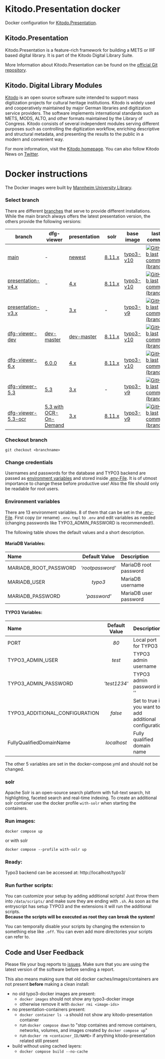 # Kitodo.Presentation docker
Docker configuration for [Kitodo.Presentation](https://github.com/kitodo/kitodo-presentation).

## Kitodo.Presentation
Kitodo.Presentation is a feature-rich framework for building a METS or IIIF based digital library. It is part of the Kitodo Digital Library Suite.

More Information about Kitodo.Presentation can be found on the [official Git repository](https://github.com/kitodo/kitodo-presentation).

## Kitodo. Digital Library Modules
[Kitodo](https://github.com/kitodo) is an open source software suite intended to support mass digitization projects for cultural heritage institutions. Kitodo is widely used and cooperatively maintained by major German libraries and digitization service providers. The software implements international standards such as METS, MODS, ALTO, and other formats maintained by the Library of Congress. Kitodo consists of several independent modules serving different purposes such as controlling the digitization workflow, enriching descriptive and structural metadata, and presenting the results to the public in a modern and convenient way.

For more information, visit the [Kitodo homepage](https://www.kitodo.org). You can also follow Kitodo News on [Twitter](https://twitter.com/kitodo_org).

# Docker instructions
The Docker images were built by [Mannheim University Library](https://en.wikipedia.org/wiki/Mannheim_University_Library).

### Select branch
There are different [branches](https://github.com/UB-Mannheim/kitodo-presentation-docker/branches) that serve to provide different installations.
While the main branch always offers the latest presentation version, the others provide the following versions:

| **branch** 	| **dfg-viewer** 	| **presentation** 	| **solr** 	| **base image** 	| **last commit** 	|
|---	|---	|---	|---	|---	|---	|
| [main](https://github.com/UB-Mannheim/kitodo-presentation-docker) 	| - 	| [newest](https://github.com/kitodo/kitodo-presentation/releases) 	| [8.11.x](https://github.com/apache/solr-docker/tree/main/8.11) 	| [typo3-v10](https://github.com/csidirop/typo3-docker/tree/typo3-v10.x) 	| [![GitHub last commit (branch)](https://img.shields.io/github/last-commit/UB-Mannheim/kitodo-presentation-docker/main?label=%20)](https://github.com/UB-Mannheim/kitodo-presentation-docker/commits/main) 	|
| [presentation-v4.x](https://github.com/UB-Mannheim/kitodo-presentation-docker/tree/presentation-v4.x) 	| - 	| [4.x](https://github.com/kitodo/kitodo-presentation/releases/tag/v4.0.1) 	| [8.11.x](https://github.com/apache/solr-docker/tree/main/8.11) 	| [typo3-v10](https://github.com/csidirop/typo3-docker/tree/typo3-v10.x) 	| [![GitHub last commit (branch)](https://img.shields.io/github/last-commit/UB-Mannheim/kitodo-presentation-docker/presentation-v4.x?label=%20)](https://github.com/UB-Mannheim/kitodo-presentation-docker/commits/presentation-v4.x) 	|
| [presentation-v3.x](https://github.com/UB-Mannheim/kitodo-presentation-docker/tree/presentation-v3.x) 	| - 	| [3.x](https://github.com/kitodo/kitodo-presentation/releases/tag/v3.3.4) 	| - 	| [typo3-v9](https://github.com/csidirop/typo3-docker/tree/typo3-v9.x) 	| [![GitHub last commit (branch)](https://img.shields.io/github/last-commit/UB-Mannheim/kitodo-presentation-docker/presentation-v3.x?label=%20)](https://github.com/UB-Mannheim/kitodo-presentation-docker/commits/presentation-v3.x) 	|
| [dfg-viewer-dev](https://github.com/UB-Mannheim/kitodo-presentation-docker/tree/dfg-viewer-dev) 	| [dev-master](https://packagist.org/packages/slub/dfgviewer#dev-master) 	| [dev-master](https://packagist.org/packages/kitodo/presentation#dev-master) 	| [8.11.x](https://github.com/apache/solr-docker/tree/main/8.11) 	| [typo3-v10](https://github.com/csidirop/typo3-docker/tree/typo3-v10.x) 	| [![GitHub last commit (branch)](https://img.shields.io/github/last-commit/UB-Mannheim/kitodo-presentation-docker/dfg-viewer-dev?label=%20)](https://github.com/UB-Mannheim/kitodo-presentation-docker/commits/dfg-viewer-dev) 	|
| [dfg-viewer-6.x](https://github.com/UB-Mannheim/kitodo-presentation-docker/tree/dfg-viewer-6.x) 	| [6.0.0](https://github.com/slub/dfg-viewer/) 	| [4.x](https://github.com/kitodo/kitodo-presentation/releases/tag/v4.0.1) 	| [8.11.x](https://github.com/apache/solr-docker/tree/main/8.11) 	| [typo3-v10](https://github.com/csidirop/typo3-docker/tree/typo3-v10.x) 	| [![GitHub last commit (branch)](https://img.shields.io/github/last-commit/UB-Mannheim/kitodo-presentation-docker/dfg-viewer-6.x?label=%20)](https://github.com/UB-Mannheim/kitodo-presentation-docker/commits/dfg-viewer-6.x) 	|
| [dfg-viewer-5.3](https://github.com/UB-Mannheim/kitodo-presentation-docker/tree/dfg-viewer-5.3) 	| [5.3](https://github.com/slub/dfg-viewer/releases/tag/v5.3.0) 	| [3.x](https://github.com/kitodo/kitodo-presentation/releases/tag/v3.3.4) 	| - 	| [typo3-v9](https://github.com/csidirop/typo3-docker/tree/typo3-v9.x) 	| [![GitHub last commit (branch)](https://img.shields.io/github/last-commit/UB-Mannheim/kitodo-presentation-docker/dfg-viewer-5.3?label=%20)](https://github.com/UB-Mannheim/kitodo-presentation-docker/commits/dfg-viewer-5.3) 	|
| [dfg-viewer-5.3-ocr](https://github.com/UB-Mannheim/kitodo-presentation-docker/tree/dfg-viewer-5.3-ocr) 	| [5.3 with OCR-On-Demand](https://github.com/csidirop/dfg-viewer/tree/5.3-ocr-test) 	| [3.x](https://github.com/kitodo/kitodo-presentation/releases/tag/v3.3.4) 	| [8.11.x](https://github.com/apache/solr-docker/tree/main/8.11) 	| [typo3-v9](https://github.com/csidirop/typo3-docker/tree/typo3-v9.x) 	| [![GitHub last commit (branch)](https://img.shields.io/github/last-commit/UB-Mannheim/kitodo-presentation-docker/dfg-viewer-5.3-ocr?label=%20)](https://github.com/UB-Mannheim/kitodo-presentation-docker/commits/dfg-viewer-5.3-ocr) 	|

<!-- Table created with: https://www.tablesgenerator.com/markdown_tables -->

### Checkout branch
    git checkout <branchname>

### Change credentials
Usernames and passwords for the database and TYPO3 backend are passed as [environment variables](https://docs.docker.com/compose/environment-variables/) and stored inside [.env-File](https://github.com/UB-Mannheim/kitodo-presentation-docker/blob/main/.env.tmpl). It is of utmost importance to change these before productive use! Also the file should only be readable for root users.

### Environment variables
There are 13 environment variables. 8 of them that can be set in the [.env-File](https://github.com/UB-Mannheim/kitodo-presentation-docker/blob/main/.env.tmpl). First copy (or rename) `.env.tmpl` to `.env` and edit variables as needed (changing passwords like TYPO3_ADMIN_PASSWORD is recommended!).

The following table shows the default values and a short description.

#### MariaDB Variables:
|        **Name**       | **Default Value** |    **Description**    |
|:----------------------|:-----------------:|:----------------------|
| MARIADB_ROOT_PASSWORD |  _'rootpassword'_ | MariaDB root password |
| MARIADB_USER          |      _typo3_      | MariaDB username      |
| MARIADB_PASSWORD      |    _'password'_   | MariaDB user password |

#### TYPO3 Variables:
|            **Name**            | **Default Value** |                     **Description**                     |
|:-------------------------------|:-----------------:|:--------------------------------------------------------|
| PORT                           |        _80_       | Local port for TYPO3                                    |
| TYPO3_ADMIN_USER               |       _test_      | TYPO3 admin username                                    |
| TYPO3_ADMIN_PASSWORD           |    _'test1234'_   | TYPO3 admin password in ''                              |
| TYPO3_ADDITIONAL_CONFIGURATION |      _false_      | Set to true if you want to add additional configuration |
| FullyQualifiedDomainName       |    _localhost_    | Fully qualified domain name                             |

The other 5 variables are set in the docker-compose.yml and should not be changed.

### solr
Apache Solr is an open-source search platform with full-text search, hit highlighting, faceted search and real-time indexing.
To create an additional solr container use the docker profile `with-solr` when starting the containers.

### Run images:
    docker compose up

or with solr

    docker compose --profile with-solr up

### Ready:
Typo3 backend can be accessed at: http://localhost/typo3/


### Run further scripts:
You can customize your setup by adding additional scripts! Just throw them into `/data/scripts/` and make sure they are ending with `.sh`. As soon as the entryscript has setup TYPO3 and the extensions it will run the additional scripts.   
**Because the scripts will be executed as root they can break the system!**

You can temporally disable your scripts by changing the extension to something else like `.off`. You can even add more directories your scripts can refer to.

## Code and User Feedback
Please file your bug reports to [issues](https://github.com/UB-Mannheim/kitodo-presentation-docker/issues).
Make sure that you are using the latest version of the software before sending a report.

This also means making sure that old docker caches/images/containers are not present **before** making a clean install:
- no old typo3-docker images are present: 
  - `docker images` should not show any typo3-docker image
  - otherwise remove it with `docker rmi <image-ids>`
- no presentation-containers present:
  - `docker container ls -a` should not show any kitodo-presentation container
  - run `docker compose down` to "stop containes and remove containers, networks, volumes, and images created by `docker compose up`"
  - run `docker rm <container_ID/NAME>` if anything kitodo-presentation related still present
- build without using cached layers:
  - `docker compose build --no-cache`
